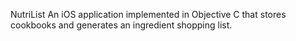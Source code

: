 NutriList
An iOS application implemented in Objective C that stores cookbooks and generates an ingredient shopping list.
